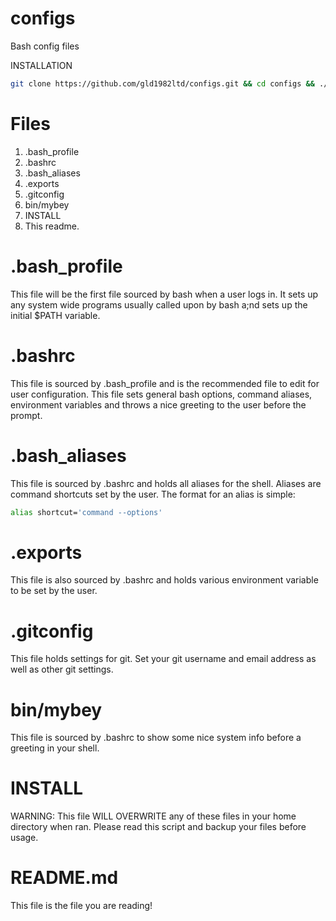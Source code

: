 configs
=======

Bash config files

INSTALLATION
```bash
git clone https://github.com/gld1982ltd/configs.git && cd configs && ./INSTALL
```

# Files
1. .bash_profile
2. .bashrc
3. .bash_aliases
4. .exports
5. .gitconfig
6. bin/mybey
7. INSTALL
8. This readme.

# .bash_profile
This file will be the first file sourced by bash when a user logs in. It sets up any system wide programs usually called upon by bash a;nd sets up the initial $PATH variable.

# .bashrc
This file is sourced by .bash_profile and is the recommended file to edit for user configuration. This file sets general bash options, command aliases, environment variables and throws a nice greeting to the user before the prompt.

# .bash_aliases
This file is sourced by .bashrc and holds all aliases for the shell. Aliases are command shortcuts set by the user. The format for an alias is simple:
```bash
alias shortcut='command --options'
```

# .exports
This file is also sourced by .bashrc and holds various environment variable to be set by the user.

# .gitconfig
This file holds settings for git. Set your git username and email address as well as other git settings.

# bin/mybey
This file is sourced by .bashrc to show some nice system info before a greeting in your shell.

# INSTALL
WARNING: This file WILL OVERWRITE any of these files in your home directory when ran. Please read this script and backup your files before usage.

# README.md
This file is the file you are reading!
